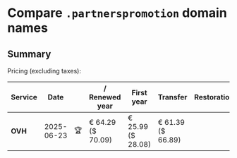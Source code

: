 # Compare `.partnerspromotion` domain names

## Summary

Pricing (excluding taxes):

| Service | Date |  | / Renewed year | First year | Transfer | Restoration |
|--|--|--|--|--|--|--|
| **OVH** | 2025-06-23 | 🏆 | € 64.29<br>($ 70.09) | € 25.99<br>($ 28.08) | € 61.39<br>($ 66.89) |  |
